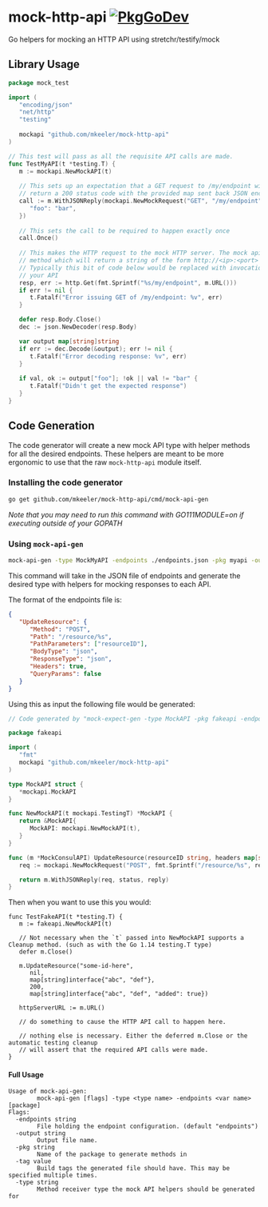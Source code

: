 # mock-http-api [![PkgGoDev](https://pkg.go.dev/badge/github.com/mkeeler/mock-http-api)](https://pkg.go.dev/github.com/mkeeler/mock-http-api)
Go helpers for mocking an HTTP API using stretchr/testify/mock

## Library Usage

```go
package mock_test

import (
   "encoding/json"
   "net/http"
   "testing"
   
   mockapi "github.com/mkeeler/mock-http-api"
)

// This test will pass as all the requisite API calls are made.
func TestMyAPI(t *testing.T) {
   m := mockapi.NewMockAPI(t)
      
   // This sets up an expectation that a GET request to /my/endpoint will be made and that it should
   // return a 200 status code with the provided map sent back JSON encoded as the body of the response
   call := m.WithJSONReply(mockapi.NewMockRequest("GET", "/my/endpoint"), 200, map[string]string{
      "foo": "bar",
   })
      
   // This sets the call to be required to happen exactly once
   call.Once()
      
   // This makes the HTTP request to the mock HTTP server. The mock api server exposes a URL()
   // method which will return a string of the form http://<ip>:<port> that you can use to make requests.
   // Typically this bit of code below would be replaced with invocation of some function that uses
   // your API
   resp, err := http.Get(fmt.Sprintf("%s/my/endpoint", m.URL()))
   if err != nil {
      t.Fatalf("Error issuing GET of /my/endpoint: %v", err)
   }

   defer resp.Body.Close()
   dec := json.NewDecoder(resp.Body)

   var output map[string]string
   if err := dec.Decode(&output); err != nil {
      t.Fatalf("Error decoding response: %v", err)
   }
      
   if val, ok := output["foo"]; !ok || val != "bar" {
      t.Fatalf("Didn't get the expected response")
   }
}
```

## Code Generation

The code generator will create a new mock API type with helper methods for all the desired endpoints. These helpers
are meant to be more ergonomic to use that the raw `mock-http-api` module itself.

### Installing the code generator

```sh
go get github.com/mkeeler/mock-http-api/cmd/mock-api-gen
```

_Note that you may need to run this command with GO111MODULE=on if executing outside of your GOPATH_

### Using `mock-api-gen`

```sh
mock-api-gen -type MockMyAPI -endpoints ./endpoints.json -pkg myapi -output api.helpers.go
```

This command will take in the JSON file of endpoints and generate the desired type with helpers for mocking responses to each API.

The format of the endpoints file is:

```json
{
   "UpdateResource": {
      "Method": "POST",
      "Path": "/resource/%s",
      "PathParameters": ["resourceID"],
      "BodyType": "json",
      "ResponseType": "json",
      "Headers": true,
      "QueryParams": false
   }
}
```

Using this as input the following file would be generated:

```go
// Code generated by "mock-expect-gen -type MockAPI -pkg fakeapi -endpoints endpoints.json -output ./api.go"; DO NOT EDIT.

package fakeapi

import (
   "fmt"
   mockapi "github.com/mkeeler/mock-http-api"
)

type MockAPI struct {
   *mockapi.MockAPI
}

func NewMockAPI(t mockapi.TestingT) *MockAPI {
   return &MockAPI{
      MockAPI: mockapi.NewMockAPI(t),
   }
}

func (m *MockConsulAPI) UpdateResource(resourceID string, headers map[string]string, body map[string]interface{}, status int, reply interface{}) *mockapi.MockAPICall {
   req := mockapi.NewMockRequest("POST", fmt.Sprintf("/resource/%s", resourceID)).WithBody(body).WithHeaders(headers)

   return m.WithJSONReply(req, status, reply)
}
```

Then when you want to use this you would:

```
func TestFakeAPI(t *testing.T) {
   m := fakeapi.NewMockAPI(t)
   
   // Not necessary when the `t` passed into NewMockAPI supports a Cleanup method. (such as with the Go 1.14 testing.T type)
   defer m.Close()
   
   m.UpdateResource("some-id-here", 
      nil, 
      map[string]interface{"abc", "def"}, 
      200, 
      map[string]interface{"abc", "def", "added": true})
   
   httpServerURL := m.URL()
   
   // do something to cause the HTTP API call to happen here.
   
   // nothing else is necessary. Either the deferred m.Close or the automatic testing cleanup 
   // will assert that the required API calls were made.
}
```
 
#### Full Usage

```
Usage of mock-api-gen:
        mock-api-gen [flags] -type <type name> -endpoints <var name> [package]
Flags:
  -endpoints string
        File holding the endpoint configuration. (default "endpoints")
  -output string
        Output file name.
  -pkg string
        Name of the package to generate methods in
  -tag value
        Build tags the generated file should have. This may be specified multiple times.
  -type string
        Method receiver type the mock API helpers should be generated for
```